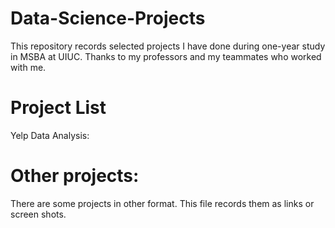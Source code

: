# Data-Science-Projects
This repository records selected projects I have done during one-year study in MSBA at UIUC. Thanks to my professors and my teammates who worked with me.

# Project List
Yelp Data Analysis: 

# Other projects:
There are some projects in other format. This file records them as links or screen shots.
